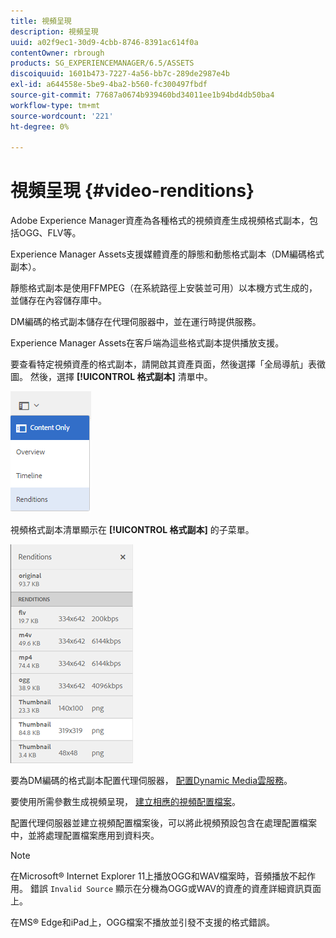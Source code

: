```yaml
---
title: 視頻呈現
description: 視頻呈現
uuid: a02f9ec1-30d9-4cbb-8746-8391ac614f0a
contentOwner: rbrough
products: SG_EXPERIENCEMANAGER/6.5/ASSETS
discoiquuid: 1601b473-7227-4a56-bb7c-289de2987e4b
exl-id: a644558e-5be9-4ba2-b560-fc300497fbdf
source-git-commit: 77687a0674b939460bd34011ee1b94bd4db50ba4
workflow-type: tm+mt
source-wordcount: '221'
ht-degree: 0%

---
```


# 視頻呈現 {#video-renditions}

Adobe Experience Manager資產為各種格式的視頻資產生成視頻格式副本，包括OGG、FLV等。

Experience Manager Assets支援媒體資產的靜態和動態格式副本（DM編碼格式副本）。

靜態格式副本是使用FFMPEG（在系統路徑上安裝並可用）以本機方式生成的，並儲存在內容儲存庫中。

DM編碼的格式副本儲存在代理伺服器中，並在運行時提供服務。

Experience Manager Assets在客戶端為這些格式副本提供播放支援。

要查看特定視頻資產的格式副本，請開啟其資產頁面，然後選擇「全局導航」表徵圖。 然後，選擇 **[!UICONTROL 格式副本]** 清單中。

![chlimage_1-478](assets/chlimage_1-478.png)

視頻格式副本清單顯示在 **[!UICONTROL 格式副本]** 的子菜單。

![chlimage_1-479](assets/chlimage_1-479.png)

要為DM編碼的格式副本配置代理伺服器， [配置Dynamic Media雲服務](config-dynamic.md)。

要使用所需參數生成視頻呈現， [建立相應的視頻配置檔案](video-profiles.md)。

配置代理伺服器並建立視頻配置檔案後，可以將此視頻預設包含在處理配置檔案中，並將處理配置檔案應用到資料夾。

>[!NOTE]
>
>在Microsoft® Internet Explorer 11上播放OGG和WAV檔案時，音頻播放不起作用。 錯誤 `Invalid Source` 顯示在分機為OGG或WAV的資產的資產詳細資訊頁面上。
>
>在MS® Edge和iPad上，OGG檔案不播放並引發不支援的格式錯誤。

